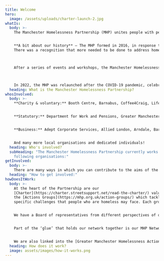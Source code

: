 ```yaml
---
title: Welcome
hero:
  image: /assets/uploads/charter-launch-2.jpg
whatIs:
  body: >-
    The Manchester Homelessness Partnership (MHP) unites people with personal experience of homelessness with organisations from different sectors, to co-produce solutions together to end homelessness.


    **A bit about our history** – The MHP formed in 2016, in response to growing concerns about high levels of visible rough sleepers in Manchester city centre, and indicators showing that all forms of homelessness were on the rise across Manchester at a rate which was higher than the national average.  
    There was a recognition that more needed to be done to address homelessness in Manchester – but we also needed to change the way in which it's done. 



    After a series of events and workshops, the Manchester Homelessness Partnership was formed, bringing together cross-sector organisations and people who have experienced homelessness, to tackle homelessness in Manchester.



    In 2022, the MHP was relaunched after the COVID-19 pandemic, celebrating the successes [hyperlink] of the Partnership so far, while also recognising that we need to continue working together and adapting our response to end homelessness in Manchester.
  heading: What is the Manchester Homelessness Partnership?
whosInvolved:
  body: >-
    **Charity & voluntary:** Booth Centre, Barnabus, Coffee4Craig, Lifeshare, Mustard Tree, Greater Together Manchester, Justlife, Riverside, MASH, Manchester Women's Aid, Shelter, Street Support, Collaborative Women, Reach Out to the Community, Business In The Community, GMIAU, Boaz Trust, Real Change MCR, Migrant Destitution Fund, Cornerstones, The Edge, On The Out...


    **Statutory:** Department for Work and Pensions, Greater Manchester Combined Authority, Greater Manchester Police, Manchester City Council - including MCC Commissioning, Rough Sleeper Team and MCC Work and Skills, NHS, Riverside Housing, Urban Village Medical Practice, Manchester Metropolitan University, The University of Manchester...


    **Business:** Adept Corporate Services, Allied London, Arndale, Barclays, Bruntwood, CityCo, HSBC, Laing O’Rourke, Lloyds Banking Group, Radical Recruit...


    And many more local organisations and dedicated individuals!
  heading: Who's involved?
  subHeading: "The Manchester Homelessness Partnership currently works with the
    following organisations:"
getInvolved:
  body: >-
    There are many ways in which you can contribute to the aims of the Partnership:
  heading: "How to get involved:"
howDoesItWork:
  body: >-
    At the heart of the Partnership are our
    [Charter](https://charter.streetsupport.net/read-the-charter/) values and
    the [Actions Groups](https://mhp.org.uk/action-groups/) which tackle
    specific challenges that people who are homeless may face. Each group includes people who have experienced the topic in question, as well as other relevant organisations. Most of our work is done voluntarily by the fantastic people in our network.


    We have a Board of representatives from different perspectives of our city which meets to use its collective influence to remove systemic blockages. 


    Part of the ‘glue’ that holds our network together is our MHP Network and Communications Facilitator, a post hosted by [Macc](https://manchestercommunitycentral.org/about-us) and funded by MCC and the Covid Recovery Fund via Young Manchester. The MHP is supported by the [Street Support Network](https://streetsupport.net), including through this website.


    We are also linked into the [Greater Manchester Homelessness Action Network](https://www.gmhan.net/).
  heading: How does it work?
  image: assets/images/how-it-works.png
---
```

